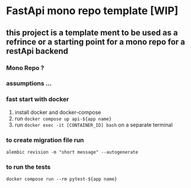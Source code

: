 # FastApi mono repo template [WIP]

## this project is a template ment to be used as a refrince or a starting point for a mono repo for a restApi backend

### Mono Repo ?

### assumptions ...

### fast start with docker

1. install docker and docker-compose
2. run `docker compose up api-${app name}`
3. run `docker exec -it [CONTAINER_ID] bash` on a separate terminal

### to create migration file run

`alembic revision -m "short message" --autogenerate`

### to run the tests

`docker compose run --rm pytest-${app name}`
